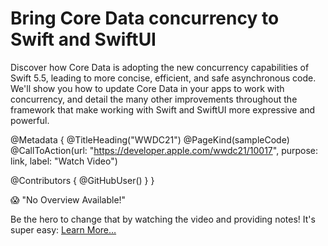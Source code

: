 # Bring Core Data concurrency to Swift and SwiftUI

Discover how Core Data is adopting the new concurrency capabilities of Swift 5.5, leading to more concise, efficient, and safe asynchronous code. We'll show you how to update Core Data in your apps to work with concurrency, and detail the many other improvements throughout the framework that make working with Swift and SwiftUI more expressive and powerful.

@Metadata {
   @TitleHeading("WWDC21")
   @PageKind(sampleCode)
   @CallToAction(url: "https://developer.apple.com/wwdc21/10017", purpose: link, label: "Watch Video")

   @Contributors {
      @GitHubUser(<replace this with your GitHub handle>)
   }
}

😱 "No Overview Available!"

Be the hero to change that by watching the video and providing notes! It's super easy:
 [Learn More…](https://wwdcnotes.github.io/WWDCNotes/documentation/wwdcnotes/contributing)
